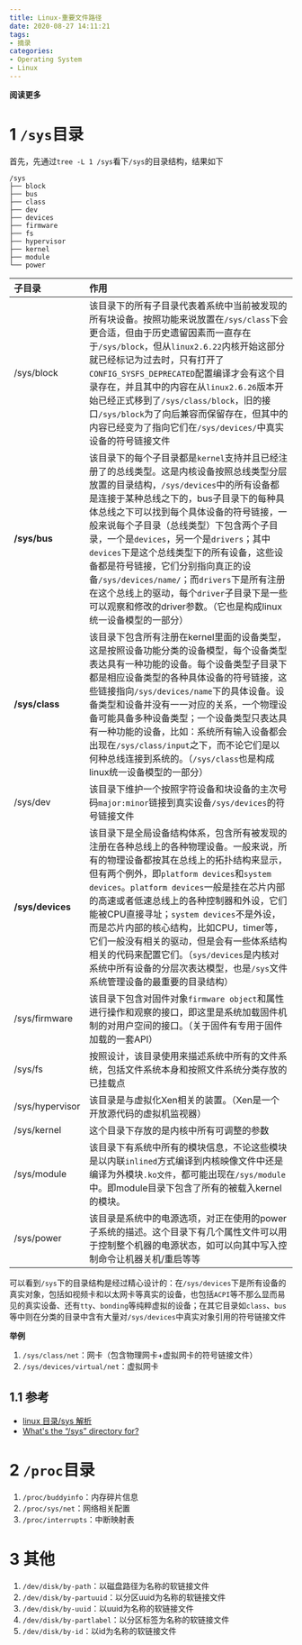 ```yaml
---
title: Linux-重要文件路径
date: 2020-08-27 14:11:21
tags: 
- 摘录
categories: 
- Operating System
- Linux
---
```


__阅读更多__

<!--more-->

# 1 `/sys`目录

首先，先通过`tree -L 1 /sys`看下`/sys`的目录结构，结果如下

```
/sys
├── block
├── bus
├── class
├── dev
├── devices
├── firmware
├── fs
├── hypervisor
├── kernel
├── module
└── power
```

| 子目录 | 作用 |
|:--|:--|
| /sys/block | 该目录下的所有子目录代表着系统中当前被发现的所有块设备。按照功能来说放置在`/sys/class`下会更合适，但由于历史遗留因素而一直存在于`/sys/block`，但从`linux2.6.22`内核开始这部分就已经标记为过去时，只有打开了`CONFIG_SYSFS_DEPRECATED`配置编译才会有这个目录存在，并且其中的内容在从`linux2.6.26`版本开始已经正式移到了`/sys/class/block`，旧的接口`/sys/block`为了向后兼容而保留存在，但其中的内容已经变为了指向它们在`/sys/devices/`中真实设备的符号链接文件 |
| __/sys/bus__ | 该目录下的每个子目录都是`kernel`支持并且已经注册了的总线类型。这是内核设备按照总线类型分层放置的目录结构，`/sys/devices`中的所有设备都是连接于某种总线之下的，bus子目录下的每种具体总线之下可以找到每个具体设备的符号链接，一般来说每个子目录（总线类型）下包含两个子目录，一个是`devices`，另一个是`drivers`；其中`devices`下是这个总线类型下的所有设备，这些设备都是符号链接，它们分别指向真正的设备`/sys/devices/name/`；而`drivers`下是所有注册在这个总线上的驱动，每个`driver`子目录下是一些可以观察和修改的driver参数。（它也是构成linux统一设备模型的一部分） |
| __/sys/class__ | 该目录下包含所有注册在kernel里面的设备类型，这是按照设备功能分类的设备模型，每个设备类型表达具有一种功能的设备。每个设备类型子目录下都是相应设备类型的各种具体设备的符号链接，这些链接指向`/sys/devices/name`下的具体设备。设备类型和设备并没有一一对应的关系，一个物理设备可能具备多种设备类型；一个设备类型只表达具有一种功能的设备，比如：系统所有输入设备都会出现在`/sys/class/input`之下，而不论它们是以何种总线连接到系统的。（`/sys/class`也是构成linux统一设备模型的一部分） |
| /sys/dev | 该目录下维护一个按照字符设备和块设备的主次号码`major:minor`链接到真实设备`/sys/devices`的符号链接文件 |
| __/sys/devices__ | 该目录下是全局设备结构体系，包含所有被发现的注册在各种总线上的各种物理设备。一般来说，所有的物理设备都按其在总线上的拓扑结构来显示，但有两个例外，即`platform devices`和`system devices`。`platform devices`一般是挂在芯片内部的高速或者低速总线上的各种控制器和外设，它们能被CPU直接寻址；`system devices`不是外设，而是芯片内部的核心结构，比如CPU，timer等，它们一般没有相关的驱动，但是会有一些体系结构相关的代码来配置它们。（`sys/devices`是内核对系统中所有设备的分层次表达模型，也是`/sys`文件系统管理设备的最重要的目录结构） |
| /sys/firmware | 该目录下包含对固件对象`firmware object`和属性进行操作和观察的接口，即这里是系统加载固件机制的对用户空间的接口。（关于固件有专用于固件加载的一套API） |
| /sys/fs | 按照设计，该目录使用来描述系统中所有的文件系统，包括文件系统本身和按照文件系统分类存放的已挂载点 |
| /sys/hypervisor | 该目录是与虚拟化Xen相关的装置。（Xen是一个开放源代码的虚拟机监视器） |
| /sys/kernel | 这个目录下存放的是内核中所有可调整的参数 |
| /sys/module | 该目录下有系统中所有的模块信息，不论这些模块是以内联`inlined`方式编译到内核映像文件中还是编译为外模块`.ko文件`，都可能出现在`/sys/module`中。即module目录下包含了所有的被载入kernel的模块。 |
| /sys/power | 该目录是系统中的电源选项，对正在使用的power子系统的描述。这个目录下有几个属性文件可以用于控制整个机器的电源状态，如可以向其中写入控制命令让机器关机/重启等等 |

可以看到`/sys`下的目录结构是经过精心设计的：在`/sys/devices`下是所有设备的真实对象，包括如视频卡和以太网卡等真实的设备，也包括`ACPI`等不那么显而易见的真实设备、还有`tty`、`bonding`等纯粹虚拟的设备；在其它目录如`class`、`bus`等中则在分类的目录中含有大量对`/sys/devices`中真实对象引用的符号链接文件

__举例__

1. `/sys/class/net`：网卡（包含物理网卡+虚拟网卡的符号链接文件）
1. `/sys/devices/virtual/net`：虚拟网卡

## 1.1 参考

* [linux 目录/sys 解析](https://blog.csdn.net/zqixiao_09/article/details/50320799)
* [What's the “/sys” directory for?](https://askubuntu.com/questions/720471/whats-the-sys-directory-for)

# 2 `/proc`目录

1. `/proc/buddyinfo`：内存碎片信息
1. `/proc/sys/net`：网络相关配置
1. `/proc/interrupts`：中断映射表

# 3 其他

1. `/dev/disk/by-path`：以磁盘路径为名称的软链接文件
1. `/dev/disk/by-partuuid`：以分区uuid为名称的软链接文件
1. `/dev/disk/by-uuid`：以uuid为名称的软链接文件
1. `/dev/disk/by-partlabel`：以分区标签为名称的软链接文件
1. `/dev/disk/by-id`：以id为名称的软链接文件


